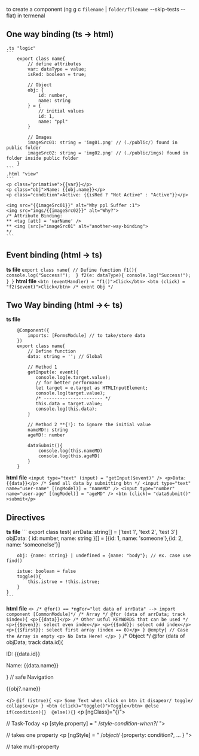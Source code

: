 to create a component (ng g c `filename` | `folder/filename` --skip-tests --flat) in termenal

## One way binding (ts -> html)
    .ts "logic"
    ```
        export class name{
            // define attributes
            var: dataType = value;
            isRed: boolean = true;

            // Object
            obj: {
                id: number,
                name: string
            } = {
                // initial values
                id: 1,
                name: "ppl"
            }

            // Images
            imageSrc01: string = 'img01.png' // (./public/) found in public folder
            imageSrc02: string = 'img02.png' // (./public/imgs) found in folder inside public folder
        }
    ```
    .html "view"
    ```
    <p class="primative">{{var}}</p>
    <p class="obj">Name: {{obj.name}}</p>
    <p class="condition">Active: {{isRed ? "Not Active" : "Active"}}</p>

    <img src="{{imageSrc01}}" alt="Why ppl Suffer :1">
    <img src="imgs/{{imageSrc02}}" alt="Why?"> 
    /* Attribute Binding: 
    ** <tag [att] = 'varName' />
    ** <img [src]="imageSrc01" alt="another-way-binding">
    */
    ```


## Event binding (html -> ts)

**ts file**
    ```
    export class name{
        // Define function
        f1(){
           console.log("Success!"); 
        }
        f2(e: dataType){
           console.log("Success!"); 
        }
    }
    ```
**html file**
    ```
    <btn (eventHandler) = "f1()">Click</btn>
    <btn (click) = "f2($event)">Click</btn> /* event Obj */
    ```

## Two Way binding (html -><- ts)
**ts file**
```
    @Component({
        imports: [FormsModule] // to take/store data
    })
    export class name{
        // Define function
        data: string = ''; // Global

        // Method 1
        getInput(e: event){
           console.log(e.target.value); 
           // for better performance
           let target = e.target as HTMLInputElement;
           console.log(target.value); 
           /* ---------------------- */
           this.data = target.value;
           console.log(this.data); 
        }

        // Method 2 **{!}: to ignore the initial value
        nameMD!: string
        ageMD!: number

        dataSubmit(){
            console.log(this.nameMD)
            console.log(this.ageMD)
        }
    }
```
**html file**
    ```
    <input
        type="text"
        (input) = "getInput($event)"
    />
    <p>Data: {{data}}</p>
    /* Send all data by submitting btn */
    <input
        type="text"
        name="user-name"
        [(ngModel)] = "nameMD"
    />
    <input
        type="number"
        name="user-age"
        [(ngModel)] = "ageMD"
    />
    <btn (click)= "dataSubmit()" >submit</p>
    ```

## Directives
**ts file**
    ```
    export class test{
        arrData: string[] = ['text 1', 'text 2', 'test 3']
        objData: {
            id: number, name: string
        }[] = [{id: 1, name: 'someone'},{id: 2, name: 'someonelse'}]

        obj: {name: string} | undefined = {name: "body"}; // ex. case use find()

        istue: boolean = false
        toggle(){
            this.istrue = !this.istrue;
        }
    }
    ```
**html file**
    ```
    <>
    /* @for() == *ngFor="let data of arrData" --> import component [CommonModule]*/
        /* Array */
        @for (data of arrData; track $index){
            <p>{{data}}</p>
            /* Other usful KEYWORDS that can be used */
            <p>{{$even}}: select even index</p>
            <p>{{$odd}}: select odd index</p>
            <p>{{$first}}: select first array (index == 0)</p>
        } @empty{
            // Case the Array is empty
            <p> No Data Here! </p>
        }
    ```
        /* Object */
        @for (data of objData; track data.id){
            <p>ID: {{data.id}}</p>
            <p>Name: {{data.name}}</p>
        } 
        // safe Navigation
        <p> {{obj?.name}} </p>
    </>
    ```
        @if (istrue){
            <p> Some Text when click on btn it disapear/ toggle/ collapse</p>
        }
        <btn (click)="toggle()">Toggle</btn>
        @else if(condition){} 
        @else(){}
    ```
        <p [ngClass]="{}"> </p> // Task-Today
        <p [style.property] = " /*style-condition-when?*/ "> </p> // takes one property
        <p [ngStyle] = " /*object*/ {property: condition?, ... } "> </p> // take multi-property
